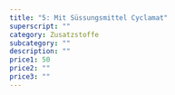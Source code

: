 ```yaml
---
title: "5: Mit Süssungsmittel Cyclamat"
superscript: ""
category: Zusatzstoffe
subcategory: ""
description: ""
price1: 50
price2: ""
price3: ""
---
```

